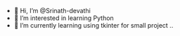 - 👋 Hi, I’m @Srinath-devathi
- 👀 I’m interested in learning Python
- 🌱 I’m currently learning using tkinter for small project
..

<!---
Srinath-devathi/Srinath-devathi is a ✨ special ✨ repository because its `README.md` (this file) appears on your GitHub profile.
You can click the Preview link to take a look at your changes.
--->
